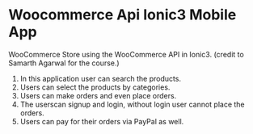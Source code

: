 # Woocommerce Api Ionic3 Mobile App

WooCommerce Store using the WooCommerce API in Ionic3. (credit to Samarth Agarwal for the course.)
1. In this application user can search the products. 
2. Users can select the products by categories. 
3. Users can make orders and even place orders.
4. The userscan signup and login, without login user cannot place the orders.
5. Users can pay for their orders via PayPal as well.
